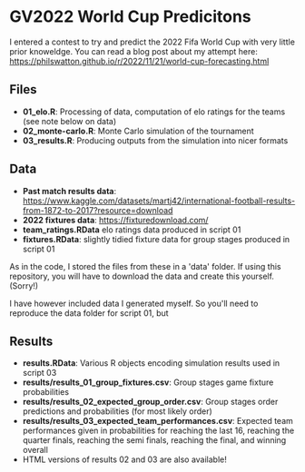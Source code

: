 # GV2022 World Cup Predicitons

I entered a contest to try and predict the 2022 Fifa World Cup with very little prior knoweldge. You can read a blog post about my attempt here: <https://philswatton.github.io/r/2022/11/21/world-cup-forecasting.html>


## Files

- **01_elo.R**: Processing of data, computation of elo ratings for the teams (see note below on data)
- **02_monte-carlo.R**: Monte Carlo simulation of the tournament
- **03_results.R**: Producing outputs from the simulation into nicer formats


## Data

- **Past match results data**: https://www.kaggle.com/datasets/martj42/international-football-results-from-1872-to-2017?resource=download
- **2022 fixtures data**: https://fixturedownload.com/
- **team_ratings.RData** elo ratings data produced in script 01
- **fixtures.RData**: slightly tidied fixture data for group stages produced in script 01

As in the code, I stored the files from these in a 'data' folder. If using this repository, you will have to download the data and create this yourself. (Sorry!)

I have however included data I generated myself. So you'll need to reproduce the data folder for script 01, but


## Results

- **results.RData**: Various R objects encoding simulation results used in script 03
- **results/results_01_group_fixtures.csv**: Group stages game fixture probabilities
- **results/results_02_expected_group_order.csv**: Group stages order predictions and probabilities (for most likely order)
- **results/results_03_expected_team_performances.csv**: Expected team performances given in probabilities for reaching the last 16, reaching the quarter finals, reaching the semi finals, reaching the final, and winning overall
- HTML versions of results 02 and 03 are also available!


